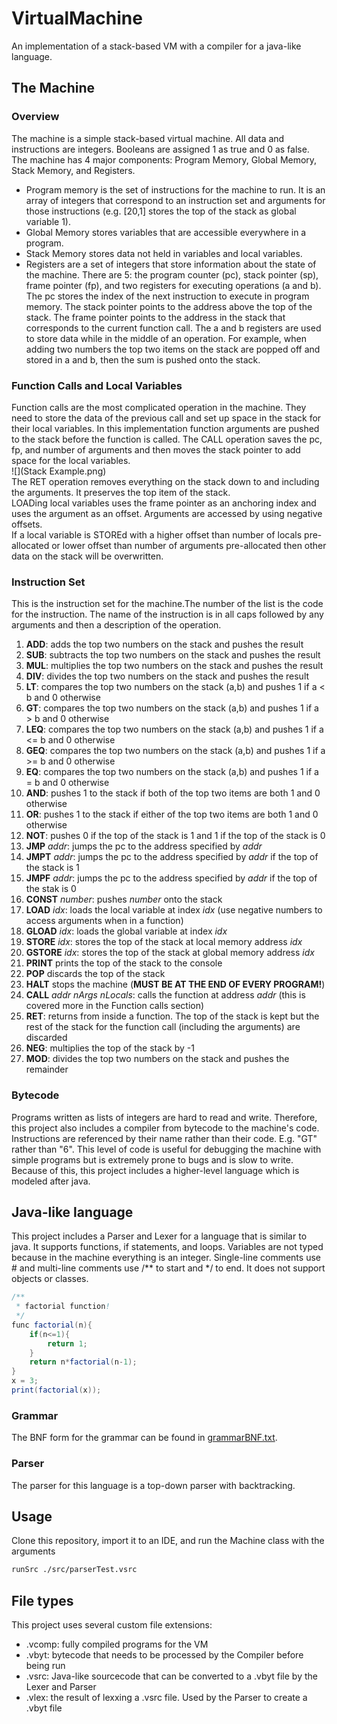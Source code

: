 # VirtualMachine
An implementation of a stack-based VM with a compiler for a java-like language.
## The Machine 
### Overview
The machine is a simple stack-based virtual machine. All data and instructions are integers. Booleans are assigned 1 as true and 0 as false. The machine has 4 major components: Program Memory, Global Memory, Stack Memory, and Registers.  
* Program memory is the set of instructions for the machine to run. It is an array of integers that correspond to an instruction set and arguments for those instructions (e.g. [20,1] stores the top of the stack as global variable 1).  
* Global Memory stores variables that are accessible everywhere in a program.  
* Stack Memory stores data not held in variables and local variables.  
* Registers are a set of integers that store information about the state of the machine. There are 5: the program counter (pc), stack pointer (sp), frame pointer (fp), and two registers for executing operations (a and b). The pc stores the index of the next instruction to execute in program memory. The stack pointer points to the address above the top of the stack. The frame pointer points to the address in the stack that corresponds to the current function call. The a and b registers are used to store data while in the middle of an operation. For example, when adding two numbers the top two items on the stack are popped off and stored in a and b, then the sum is pushed onto the stack.
### Function Calls and Local Variables
Function calls are the most complicated operation in the machine. They need to store the data of the previous call and set up space in the stack for their local variables. In this implementation function arguments are pushed to the stack before the function is called. The CALL operation saves the pc, fp, and number of arguments and then moves the stack pointer to add space for the local variables.   
![](Stack Example.png)  
The RET operation removes everything on the stack down to and including the arguments. It preserves the top item of the stack.  
LOADing local variables uses the frame pointer as an anchoring index and uses the argument as an offset. Arguments are accessed by using negative offsets.  
If a local variable is STOREd with a higher offset than number of locals pre-allocated or lower offset than number of arguments pre-allocated then other data on the stack will be overwritten.
### Instruction Set
This is the instruction set for the machine.The number of the list is the code for the instruction. The name of the instruction is in all caps followed by any arguments and then a description of the operation.
1. **ADD**: adds the top two numbers on the stack and pushes the result
2. **SUB**: subtracts the top two numbers on the stack and pushes the result
3. **MUL**: multiplies the top two numbers on the stack and pushes the result
4. **DIV**: divides the top two numbers on the stack and pushes the result
5. **LT**: compares the top two numbers on the stack (a,b) and pushes 1 if a < b and 0 otherwise
6. **GT**: compares the top two numbers on the stack (a,b) and pushes 1 if a > b and 0 otherwise
7. **LEQ**: compares the top two numbers on the stack (a,b) and pushes 1 if a <= b and 0 otherwise
8. **GEQ**: compares the top two numbers on the stack (a,b) and pushes 1 if a >= b and 0 otherwise
9. **EQ**: compares the top two numbers on the stack (a,b) and pushes 1 if a = b and 0 otherwise
10. **AND**: pushes 1 to the stack if both of the top two items are both 1 and 0 otherwise
11. **OR**: pushes 1 to the stack if either of the top two items are both 1 and 0 otherwise
12. **NOT**: pushes 0 if the top of the stack is 1 and 1 if the top of the stack is 0
13. **JMP** *addr*: jumps the pc to the address specified by *addr*
14. **JMPT** *addr*: jumps the pc to the address specified by *addr* if the top of the stack is 1
15. **JMPF** *addr*: jumps the pc to the address specified by *addr* if the top of the stak is 0
16. **CONST** *number*: pushes *number* onto the stack
17. **LOAD** *idx*: loads the local variable at index *idx* (use negative numbers to access arguments when in a function)
18. **GLOAD** *idx*: loads the global variable at index *idx*
19. **STORE** *idx*: stores the top of the stack at local memory address *idx*
20. **GSTORE** *idx*: stores the top of the stack at global memory address *idx*
21. **PRINT** prints the top of the stack to the console
22. **POP** discards the top of the stack
23. **HALT** stops the machine (**MUST BE AT THE END OF EVERY PROGRAM!**)
24. **CALL** *addr* *nArgs* *nLocals*: calls the function at address *addr* (this is covered more in the Function calls section)
25. **RET**: returns from inside a function. The top of the stack is kept but the rest of the stack for the function call (including the arguments) are discarded
26. **NEG**: multiplies the top of the stack by -1
27. **MOD**: divides the top two numbers on the stack and pushes the remainder
### Bytecode
Programs written as lists of integers are hard to read and write. Therefore, this project also includes a compiler from bytecode to the machine's code. Instructions are referenced by their name rather than their code. E.g. "GT" rather than "6". This level of code is useful for debugging the machine with simple programs but is extremely prone to bugs and is slow to write. Because of this, this project includes a higher-level language which is modeled after java.
## Java-like language
This project includes a Parser and Lexer for a language that is similar to java. It supports functions, if statements, and loops. Variables are not typed because in the machine everything is an integer. Single-line comments use # and multi-line comments use /** to start and */ to end. It does not support objects or classes.   
```java
/**
 * factorial function!
 */
func factorial(n){
    if(n<=1){
        return 1;
    }
    return n*factorial(n-1);
}
x = 3;
print(factorial(x));
``` 
### Grammar
The BNF form for the grammar can be found in [grammarBNF.txt](grammarBNF.txt).
### Parser
The parser for this language is a top-down parser with backtracking. 
## Usage
Clone this repository, import it to an IDE, and run the Machine class with the arguments 
```bash
runSrc ./src/parserTest.vsrc
```
## File types
This project uses several custom file extensions:
* .vcomp: fully compiled programs for the VM
* .vbyt: bytecode that needs to be processed by the Compiler before being run
* .vsrc: Java-like sourcecode that can be converted to a .vbyt file by the Lexer and Parser
* .vlex: the result of lexxing a .vsrc file. Used by the Parser to create a .vbyt file